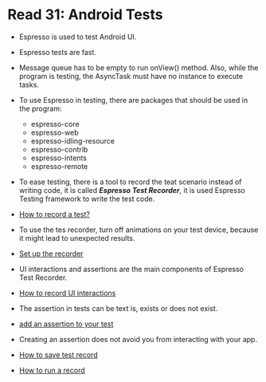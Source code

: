 # Read 31: Android Tests

* Espresso is used to test Android UI.
* Espresso tests are fast.
* Message queue has to be empty to run onView() method. Also, while the program is testing, the AsyncTask must have no instance to execute tasks.
* To use Espresso in testing, there are packages that should be used in the program:
  * espresso-core
  * espresso-web 
  * espresso-idling-resource
  * espresso-contrib
  * espresso-intents
  * espresso-remote

* To ease testing, there is a tool to record the teat scenario instead of writing code, it is called ***Espresso Test Recorder***, it is used Espresso Testing framework to write the test code.
* [How to record a test?](https://youtu.be/JRkDVvB106k)
* To use the tes recorder, turn off animations on your test device, because it might lead to unexpected results.
* [Set up the recorder](https://developer.android.com/training/testing/ui-testing/espresso-testing#setup)
* UI interactions and assertions are the main components of Espresso Test Recorder.
* [How to record UI interactions](https://developer.android.com/studio/test/espresso-test-recorder#record-ui-interactions)
* The assertion in tests can be text is, exists or does not exist.
* [add an assertion to your test](https://developer.android.com/studio/test/espresso-test-recorder#add-assertions-to-verify-ui-elements)
* Creating an assertion does not avoid you from interacting with your app.
* [How to save test record](https://developer.android.com/studio/test/espresso-test-recorder#save-a-recording)
* [How to run a record](https://developer.android.com/studio/test/espresso-test-recorder#run-an-espresso-test-locally)  
